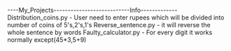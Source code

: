 ----My_Projects---------------------------Info-------------
Distribution_coins.py          -    User need to enter rupees which will be divided into number of coins of 5's,2's,1's
Reverse_sentence.py       -  it will reverse the whole sentence by words
Faulty_calculator.py    - For every digit it works normally except(45*3,5+9) 
